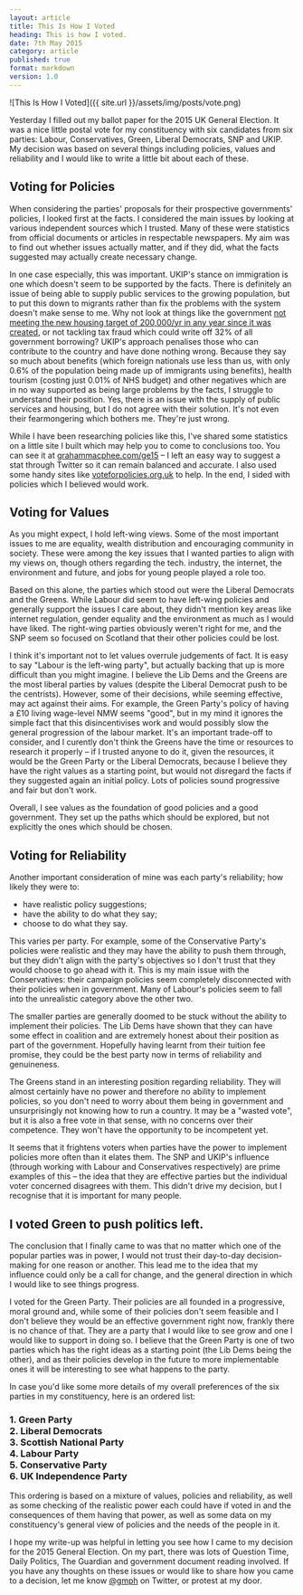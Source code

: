 ```yaml
---
layout: article
title: This Is How I Voted
heading: This is how I voted.
date: 7th May 2015
category: article
published: true
format: markdown
version: 1.0
---
```


![This Is How I Voted]({{ site.url }}/assets/img/posts/vote.png)

Yesterday I filled out my ballot paper for the 2015 UK General Election. It was a nice little postal vote for my constituency with six candidates from six parties: Labour, Conservatives, Green, Liberal Democrats, SNP and UKIP. My decision was based on several things including policies, values and reliability and I would like to write a little bit about each of these.

## Voting for Policies

When considering the parties' proposals for their prospective governments' policies, I looked first at the facts. I considered the main issues by looking at various independent sources which I trusted. Many of these were statistics from official documents or articles in respectable newspapers. My aim was to find out whether issues actually matter, and if they did, what the facts suggested may actually create necessary change.

In one case especially, this was important. UKIP's stance on immigration is one which doesn't seem to be supported by the facts. There is definitely an issue of being able to supply public services to the growing population, but to put this down to migrants rather than fix the problems with the system doesn't make sense to me. Why not look at things like the government [not meeting the new housing target of 200,000/yr in any year since it was created](https://www.gov.uk/government/uploads/system/uploads/attachment_data/file/404996/House_Building_Release_-_Dec_Qtr_2014.pdf), or not tackling tax fraud which could write off 32% of all government borrowing? UKIP's approach penalises those who can contribute to the country and have done nothing wrong. Because they say so much about benefits (which foreign nationals use less than us, with only 0.6% of the population being made up of immigrants using benefits), health tourism (costing just 0.01% of NHS budget) and other negatives which are in no way supported as being large problems by the facts, I struggle to understand their position. Yes, there is an issue with the supply of public services and housing, but I do not agree with their solution. It's not even their fearmongering which bothers me. They're just wrong.

While I have been researching policies like this, I've shared some statistics on a little site I built which may help you to come to conclusions too. You can see it at [grahammacphee.com/ge15](http://grahammacphee.com/ge15) – I left an easy way to suggest a stat through Twitter so it can remain balanced and accurate. I also used some handy sites like [voteforpolicies.org.uk](http://voteforpolicies.org.uk) to help. In the end, I sided with policies which I believed would work.

## Voting for Values

As you might expect, I hold left-wing views. Some of the most important issues to me are equality, wealth distribution and encouraging community in society. These were among the key issues that I wanted parties to align with my views on, though others regarding the tech. industry, the internet, the environment and future, and jobs for young people played a role too.

Based on this alone, the parties which stood out were the Liberal Democrats and the Greens. While Labour did seem to have left-wing policies and generally support the issues I care about, they didn't mention key areas like internet regulation, gender equality and the environment as much as I would have liked. The right-wing parties obviously weren't right for me, and the SNP seem so focused on Scotland that their other policies could be lost.

I think it's important not to let values overrule judgements of fact. It is easy to say "Labour is the left-wing party", but actually backing that up is more difficult than you might imagine. I believe the Lib Dems and the Greens are the most liberal parties by values (despite the Liberal Democrat push to be the centrists). However, some of their decisions, while seeming effective, may act against their aims. For example, the Green Party's policy of having a £10 living wage-level NMW seems "good", but in my mind it ignores the simple fact that this disincentivises work and would possibly slow the general progression of the labour market. It's an important trade-off to consider, and I curently don't think the Greens have the time or resources to research it properly – if I trusted anyone to do it, given the resources, it would be the Green Party or the Liberal Democrats, because I believe they have the right values as a starting point, but would not disregard the facts if they suggested again an initial policy. Lots of policies sound progressive and fair but don't work.

Overall, I see values as the foundation of good policies and a good government. They set up the paths which should be explored, but not explicitly the ones which should be chosen.

## Voting for Reliability

Another important consideration of mine was each party's reliability; how likely they were to:

*	 have realistic policy suggestions;
*    have the ability to do what they say;
*    choose to do what they say.

This varies per party. For example, some of the Conservative Party's policies were realistic and they may have the ability to push them through, but they didn't align with the party's objectives so I don't trust that they would choose to go ahead with it. This is my main issue with the Conservatives: their campaign policies seem completely disconnected with their policies when in government. Many of Labour's policies seem to fall into the unrealistic category above the other two.

The smaller parties are generally doomed to be stuck without the ability to implement their policies. The Lib Dems have shown that they can have some effect in coalition and are extremely honest about their position as part of the government. Hopefully having learnt from their tuition fee promise, they could be the best party now in terms of reliability and genuineness.

The Greens stand in an interesting position regarding reliability. They will almost certainly have no power and therefore no ability to implement policies, so you don't need to worry about them being in government and unsurprisingly not knowing how to run a country. It may be a "wasted vote", but it is also a free vote in that sense, with no concerns over their competence. They won't have the opportunity to be incompetent yet.

It seems that it frightens voters when parties have the power to implement policies more often than it elates them. The SNP and UKIP's influence (through working with Labour and Conservatives respectively) are prime examples of this – the idea that they are effective parties but the individual voter concerned disagrees with them. This didn't drive my decision, but I recognise that it is important for many people.

## I voted Green to push politics left.

The conclusion that I finally came to was that no matter which one of the popular parties was in power, I would not trust their day-to-day decision-making for one reason or another. This lead me to the idea that my influence could only be a call for change, and the general direction in which I would like to see things progress.

I voted for the Green Party. Their policies are all founded in a progressive, moral ground and, while some of their policies don't seem feasible and I don't believe they would be an effective government right now, frankly there is no chance of that. They are a party that I would like to see grow and one I would like to support in doing so. I believe that the Green Party is one of two parties which has the right ideas as a starting point (the Lib Dems being the other), and as their policies develop in the future to more implementable ones it will be interesting to see what happens to the party.

In case you'd like some more details of my overall preferences of the six parties in my constituency, here is an ordered list:

### 1. Green Party <br/>2. Liberal Democrats <br/>3. Scottish National Party <br/>4. Labour Party <br/>5. Conservative Party <br/>6. UK Independence Party

This ordering is based on a mixture of values, policies and reliability, as well as some checking of the realistic power each could have if voted in and the consequences of them having that power, as well as some data on my constituency's general view of policies and the needs of the people in it.

I hope my write-up was helpful in letting you see how I came to my decision for the 2015 General Election. On my part, there was lots of Question Time, Daily Politics, The Guardian and government document reading involved. If you have any thoughts on these issues or would like to share how you came to a decision, let me know [@gmph](http://twitter.com/gmph) on Twitter, or protest at my door.
